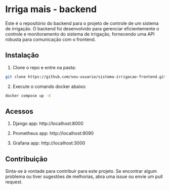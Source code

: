 # Irriga mais - backend

Este é o repositório do backend para o projeto de controle de um sistema de irrigação. O backend foi desenvolvido para gerenciar eficientemente o controle e monitoramento do sistema de irrigação, fornecendo uma API robusta para comunicação com o frontend.


## Instalação
1. Clone o repo e entre na pasta:
```bash
git clone https://github.com/seu-usuario/sistema-irrigacao-frontend.git && cd irriga-mais
```

2. Execute o comando docker abaixo:
```bash
docker compose up -d
```

## Acessos
1. Django app:
http://localhost:8000

2. Prometheus app:
http://localhost:9090

3. Grafana app:
http://localhost:3000

## Contribuição
Sinta-se à vontade para contribuir para este projeto. Se encontrar algum problema ou tiver sugestões de melhorias, abra uma issue ou envie um pull request.

